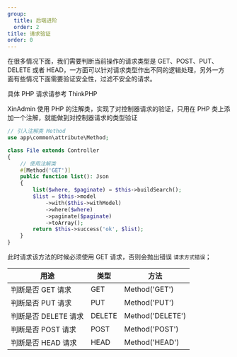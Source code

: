 ```yaml
---
group:
  title: 后端进阶
  order: 2
title: 请求验证
order: 0
---
```


在很多情况下面，我们需要判断当前操作的请求类型是 GET、POST、PUT、DELETE 或者 HEAD，一方面可以针对请求类型作出不同的逻辑处理，另外一方面有些情况下面需要验证安全性，过滤不安全的请求。

具体 PHP 请求请参考 ThinkPHP

XinAdmin 使用 PHP 的注解类，实现了对控制器请求的验证，只用在 PHP 类上添加一个注解，就能做到对控制器请求的类型验证

```php {7} | pure
// 引入注解类 Method
use app\common\attribute\Method;

class File extends Controller
{
    // 使用注解类
    #[Method('GET')]
    public function list(): Json
    {
        list($where, $paginate) = $this->buildSearch();
        $list = $this->model
            ->with($this->withModel)
            ->where($where)
            ->paginate($paginate)
            ->toArray();
        return $this->success('ok', $list);
    }
}
```

此时请求该方法的时候必须使用 GET 请求，否则会抛出错误 `请求方式错误`；

| 用途                 | 类型   | 方法             |
| -------------------- | ------ | ---------------- |
| 判断是否 GET 请求    | GET    | Method('GET')    |
| 判断是否 PUT 请求    | PUT    | Method('PUT')    |
| 判断是否 DELETE 请求 | DELETE | Method('DELETE') |
| 判断是否 POST 请求   | POST   | Method('POST')   |
| 判断是否 HEAD 请求   | HEAD   | Method('HEAD')   |
